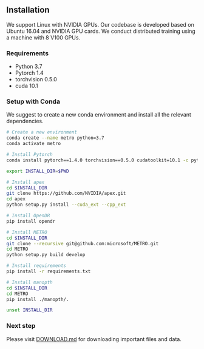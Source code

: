 ## Installation

We support Linux with NVIDIA GPUs. Our codebase is developed based on Ubuntu 16.04 and NVIDIA GPU cards. We conduct distributed training using a machine with 8 V100 GPUs.


### Requirements
- Python 3.7
- Pytorch 1.4
- torchvision 0.5.0
- cuda 10.1

### Setup with Conda

We suggest to create a new conda environment and install all the relevant dependencies. 

```bash
# Create a new environment
conda create --name metro python=3.7
conda activate metro

# Install Pytorch
conda install pytorch==1.4.0 torchvision==0.5.0 cudatoolkit=10.1 -c pytorch

export INSTALL_DIR=$PWD

# Install apex
cd $INSTALL_DIR
git clone https://github.com/NVIDIA/apex.git
cd apex
python setup.py install --cuda_ext --cpp_ext

# Install OpenDR
pip install opendr

# Install METRO
cd $INSTALL_DIR
git clone --recursive git@github.com:microsoft/METRO.git
cd METRO
python setup.py build develop

# Install requirements
pip install -r requirements.txt

# Install manopth
cd $INSTALL_DIR
cd METRO
pip install ./manopth/.

unset INSTALL_DIR
```



### Next step
Please visit [DOWNLOAD.md](DOWNLOAD.md) for downloading important files and data. 

